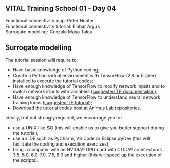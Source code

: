 ## VITAL Training School 01 - Day 04

Functional connectivity map: Peter Hunter  
Functional connectivity tutorial: Finbar Argus  
Surrogate modeling: Gonzalo Maso Talou

##  Surrogate modelling

The tutorial session will require to:
- Have basic knowledge of Python coding;
- Create a Python virtual environment with TensorFlow (2.8 or higher) installed to execute the tutorial codes;
- Have enough knowledge of TensorFlow to modify network inputs and to switch network inputs with variables ([suggested TF documentation](https://www.tensorflow.org/guide/variable));
- Have enough knowledge of TensorFlow to understand neural network training loops ([suggested TF tutorial](https://www.tensorflow.org/tutorials/quickstart/advanced));
- Download the tutorial codes host at [Animus Lab repositories](https://github.com/ABI-Animus-Laboratory/AI_surrogate_tutorial/tree/main).

Ideally, but not strongly required, we encourage you to:
- use a UNIX-like SO (this will enable us to give you better support during the tutorial);
- use an IDE such as PyCharm, VS Code or Eclipse pyDev (this will facilitate the coding and execution exercises);
- bring a computer with an NVIDIA® GPU card with CUDA® architectures 3.5, 5.0, 6.0, 7.0, 7.5, 8.0 and higher (this will speed up the execution of the scripts).
